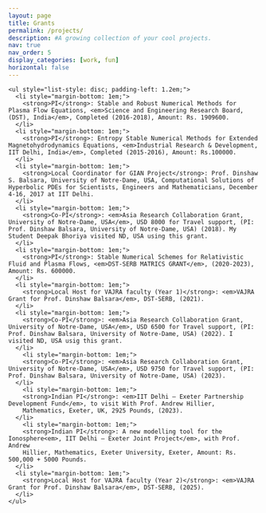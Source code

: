 ```yaml
---
layout: page
title: Grants
permalink: /projects/
description: #A growing collection of your cool projects.
nav: true
nav_order: 5
display_categories: [work, fun]
horizontal: false
---
```


<div class="grant">

    <ul style="list-style: disc; padding-left: 1.2em;">
      <li style="margin-bottom: 1em;">
        <strong>PI</strong>: Stable and Robust Numerical Methods for Plasma Flow Equations, <em>Science and Engineering Research Board, (DST), India</em>, Completed (2016-2018), Amount: Rs. 1909600.
      </li>
      <li style="margin-bottom: 1em;">
        <strong>PI</strong>: Entropy Stable Numerical Methods for Extended Magnetohydrodynamics Equations, <em>Industrial Research & Development, IIT Delhi, India</em>, Completed (2015-2016), Amount: Rs.100000.
      </li>
      <li style="margin-bottom: 1em;">
        <strong>Local Coordinator for GIAN Project</strong>: Prof. Dinshaw S. Balsara, University of Notre-Dame, USA, Computational Solutions of Hyperbolic PDEs for Scientists, Engineers and Mathematicians, December 4-16, 2017 at IIT Delhi.
      </li>
      <li style="margin-bottom: 1em;">
        <strong>Co-PI</strong>: <em>Asia Research Collaboration Grant, University of Notre-Dame, USA</em>, USD 8000 for Travel support, (PI: Prof. Dinshaw Balsara, University of Notre-Dame, USA) (2018). My Student Deepak Bhoriya visited ND, USA using this grant.
      </li>
      <li style="margin-bottom: 1em;">
        <strong>PI</strong>: Stable Numerical Schemes for Relativistic Fluid and Plasma Flows, <em>DST-SERB MATRICS GRANT</em>, (2020-2023), Amount: Rs. 600000.
      </li>
      <li style="margin-bottom: 1em;">
        <strong>Local Host for VAJRA faculty (Year 1)</strong>: <em>VAJRA Grant for Prof. Dinshaw Balsara</em>, DST-SERB, (2021).
      </li>
      <li style="margin-bottom: 1em;">
        <strong>Co-PI</strong>: <em>Asia Research Collaboration Grant, University of Notre-Dame, USA</em>, USD 6500 for Travel support, (PI: Prof. Dinshaw Balsara, University of Notre-Dame, USA) (2022). I visited ND, USA usig this grant.
      </li>
        <li style="margin-bottom: 1em;">
        <strong>Co-PI</strong>: <em>Asia Research Collaboration Grant, University of Notre-Dame, USA</em>, USD 9750 for Travel support, (PI: Prof. Dinshaw Balsara, University of Notre-Dame, USA) (2023).
      </li>
        <li style="margin-bottom: 1em;">
        <strong>Indian PI</strong>: <em>IIT Delhi – Exeter Partnership Development Fund</em>, to visit With Prof. Andrew Hillier,
        Mathematics, Exeter, UK, 2925 Pounds, (2023).
      </li>
        <li style="margin-bottom: 1em;">
        <strong>Indian PI</strong>: A new modelling tool for the Ionosphere<em>, IIT Delhi – Exeter Joint Project</em>, with Prof. Andrew
        Hillier, Mathematics, Exeter University, Exeter, Amount: Rs. 500,000 + 5000 Pounds.
      </li>
      <li style="margin-bottom: 1em;">
        <strong>Local Host for VAJRA faculty (Year 2)</strong>: <em>VAJRA Grant for Prof. Dinshaw Balsara</em>, DST-SERB, (2025).
      </li>
    </ul>

</div>
